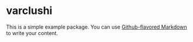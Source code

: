 # varclushi

This is a simple example package. You can use
[Github-flavored Markdown](https://guides.github.com/features/mastering-markdown/)
to write your content.